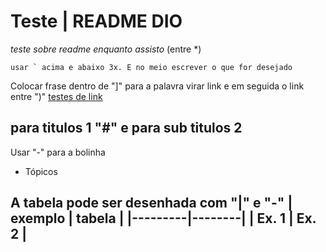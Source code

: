 # Teste | README DIO ##

*teste sobre readme enquanto assisto* (entre *)

```
usar ` acima e abaixo 3x. E no meio escrever o que for desejado
```
Colocar frase dentro de "]" para a palavra virar link e em seguida o link entre ")"
[testes de link](https://music.youtube.com) 

## para titulos 1 "#" e para sub titulos 2
Usar "-" para a bolinha
- Tópicos

A tabela pode ser desenhada com "|" e "-"
| exemplo | tabela |
|---------|--------|
| Ex. 1  | Ex. 2   |
 -------------
